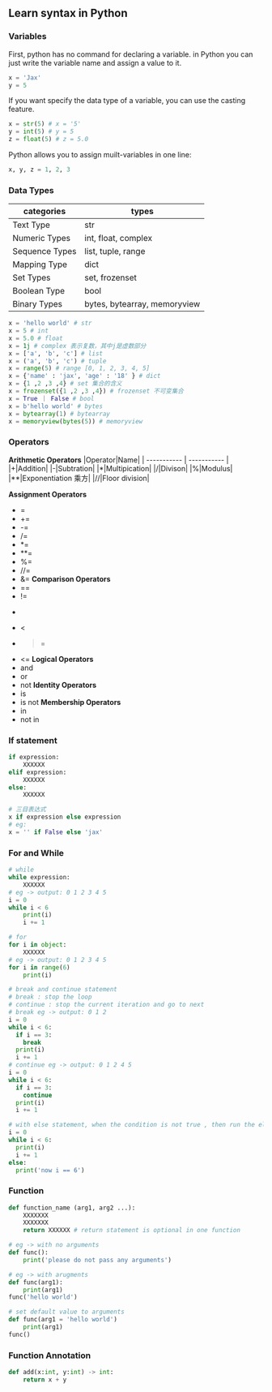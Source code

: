 ## Learn syntax in Python
### Variables
First, python has no command for declaring a variable. in Python you can just write the variable name and assign a value to it.
```python
x = 'Jax'
y = 5
```
If you want specify the data type of a variable, you can use the casting feature.
```python
x = str(5) # x = '5'
y = int(5) # y = 5
z = float(5) # z = 5.0
```
Python allows you to assign muilt-variables in one line:
```python
x, y, z = 1, 2, 3
```
### Data Types 
|categories|types|
| ----------- | ----------- |
| Text Type | str|
| Numeric Types | int, float, complex|
|Sequence Types|list, tuple, range|
|Mapping Type|dict|
|Set Types|	set, frozenset|
|Boolean Type|bool|
|Binary Types|bytes, bytearray, memoryview|

```python
x = 'hello world' # str
x = 5 # int
x = 5.0 # float
x = 1j # complex 表示复数，其中j是虚数部分
x = ['a', 'b', 'c'] # list 
x = ('a', 'b', 'c') # tuple
x = range(5) # range [0, 1, 2, 3, 4, 5]
x = {'name' : 'jax', 'age' : '18' } # dict
x = {1 ,2 ,3 ,4} # set 集合的含义
x = frozenset({1 ,2 ,3 ,4}) # frozenset 不可变集合
x = True ｜ False # bool
x = b'hello world' # bytes 
x = bytearray(1) # bytearray
x = memoryview(bytes(5)) # memoryview
```
### Operators
**Arithmetic Operators**
|Operator|Name|
| ----------- | ----------- |
|+|Addition|
|-|Subtration|
|*|Multipication|
|/|Divison|
|%|Modulus|
|**|Exponentiation 乘方|
|//|Floor division|

**Assignment Operators**
* =
* +=
* -=
* /=
* *=
* **=
* %=
* //=
* &=
**Comparison Operators**
* ==
* !=
* >
* <
* >=
* <=
**Logical Operators**
* and
* or 
* not
**Identity Operators**
* is
* is not
**Membership Operators**
* in
* not in

### If statement
```python
if expression:
    XXXXXX
elif expression:
    XXXXXX
else:
    XXXXXX

# 三目表达式
x if expression else expression
# eg:
x = '' if False else 'jax'
```
### For and While
```python
# while
while expression:
    XXXXXX
# eg -> output: 0 1 2 3 4 5
i = 0
while i < 6
    print(i)
    i += 1

# for
for i in object:
    XXXXXX
# eg -> output: 0 1 2 3 4 5
for i in range(6)
    print(i)

# break and continue statement
# break : stop the loop 
# continue : stop the current iteration and go to next
# break eg -> output: 0 1 2 
i = 0
while i < 6:
  if i == 3:
    break
  print(i)
  i += 1
# continue eg -> output: 0 1 2 4 5
i = 0
while i < 6:
  if i == 3:
    continue
  print(i)
  i += 1

# with else statement, when the condition is not true , then run the else statement section 
i = 0
while i < 6:
  print(i)
  i += 1
else:
  print('now i == 6')
```

### Function
```python
def function_name (arg1, arg2 ...):
    XXXXXXX
    XXXXXXX
    return XXXXXX # return statement is optional in one function

# eg -> with no arguments
def func():
    print('please do not pass any arguments')

# eg -> with arugments
def func(arg1):
    print(arg1)
func('hello world')

# set default value to arguments
def func(arg1 = 'hello world')
    print(arg1)
func()
```
### Function Annotation
```python
def add(x:int, y:int) -> int:
    return x + y
```